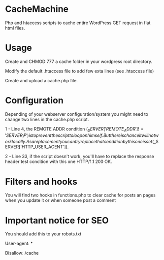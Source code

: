 CacheMachine
================

Php and htaccess scripts to cache entire WordPress GET request in flat html files. 

Usage
================

Create and CHMOD 777 a cache folder in your wordpress root directory.

Modify the default .htaccess file to add few exta lines (see .htaccess file)

Create and upload a cache.php file.

Configuration
================

Depending of your webserver configuration/system you might need to change two lines in the cache.php script.

1 - Line 4, the REMOTE ADDR condition ($_SERVER['REMOTE_ADDR'] != 'SERVER_IP') is to prevent the script to loop on himself. But there is chance it will not work locally. As a replacement you can try replace that condition by this one isset($_SERVER['HTTP_USER_AGENT']).

2 - Line 33, if the script doesn't work, you'll have to replace the response header test condition with this one HTTP/1.1 200 OK.


Filters and hooks
================

You will find two hooks in functions.php to clear cache for posts an pages when you update it or when someone post a comment

Important notice for SEO
================

You should add this to your robots.txt

User-agent: *

Disallow: /cache

